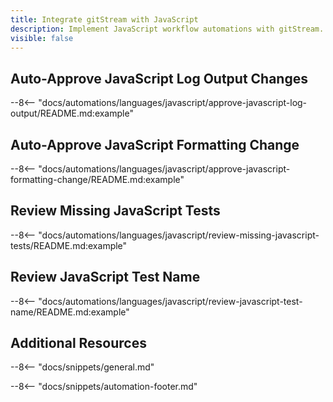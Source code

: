 ```yaml
---
title: Integrate gitStream with JavaScript
description: Implement JavaScript workflow automations with gitStream.
visible: false
---
```


## Auto-Approve JavaScript Log Output Changes

--8<-- "docs/automations/languages/javascript/approve-javascript-log-output/README.md:example"

## Auto-Approve JavaScript Formatting Change

--8<-- "docs/automations/languages/javascript/approve-javascript-formatting-change/README.md:example"

## Review Missing JavaScript Tests

--8<-- "docs/automations/languages/javascript/review-missing-javascript-tests/README.md:example"

## Review JavaScript Test Name

--8<-- "docs/automations/languages/javascript/review-javascript-test-name/README.md:example"


## Additional Resources

--8<-- "docs/snippets/general.md"

--8<-- "docs/snippets/automation-footer.md"
